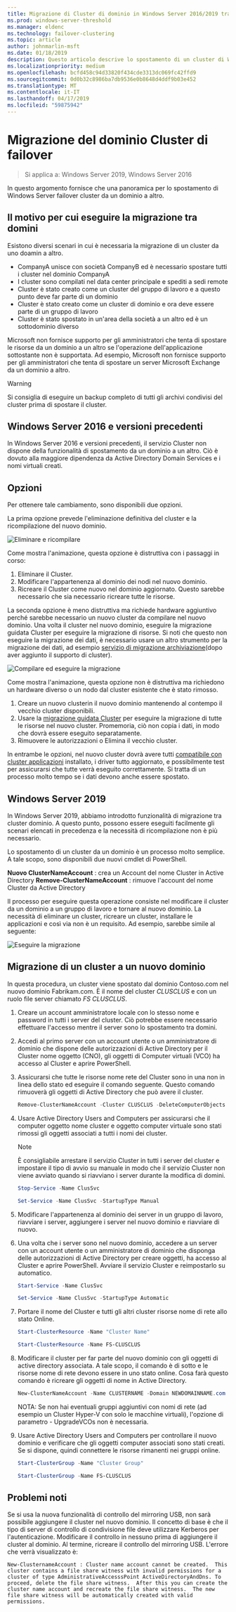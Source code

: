 ```yaml
---
title: Migrazione di Cluster di dominio in Windows Server 2016/2019 tra
ms.prod: windows-server-threshold
ms.manager: eldenc
ms.technology: failover-clustering
ms.topic: article
author: johnmarlin-msft
ms.date: 01/18/2019
description: Questo articolo descrive lo spostamento di un cluster di Windows Server 2019 da un dominio a altro
ms.localizationpriority: medium
ms.openlocfilehash: bcfd458c94d33820f434cde3313dc069fc42ffd9
ms.sourcegitcommit: 0d0b32c8986ba7db9536e0b8648d4ddf9b03e452
ms.translationtype: MT
ms.contentlocale: it-IT
ms.lasthandoff: 04/17/2019
ms.locfileid: "59875942"
---
```

# <a name="failover-cluster-domain-migration"></a>Migrazione del dominio Cluster di failover

> Si applica a: Windows Server 2019, Windows Server 2016

In questo argomento fornisce che una panoramica per lo spostamento di Windows Server failover cluster da un dominio a altro.

## <a name="why-migrate-between-domains"></a>Il motivo per cui eseguire la migrazione tra domini

Esistono diversi scenari in cui è necessaria la migrazione di un cluster da uno doamin a altro.

- CompanyA unisce con società CompanyB ed è necessario spostare tutti i cluster nel dominio CompanyA
- I cluster sono compilati nel data center principale e spediti a sedi remote
- Cluster è stato creato come un cluster del gruppo di lavoro e a questo punto deve far parte di un dominio
- Cluster è stato creato come un cluster di dominio e ora deve essere parte di un gruppo di lavoro
- Cluster è stato spostato in un'area della società a un altro ed è un sottodominio diverso

Microsoft non fornisce supporto per gli amministratori che tenta di spostare le risorse da un dominio a un altro se l'operazione dell'applicazione sottostante non è supportata. Ad esempio, Microsoft non fornisce supporto per gli amministratori che tenta di spostare un server Microsoft Exchange da un dominio a altro.

   > [!WARNING]
   > Si consiglia di eseguire un backup completo di tutti gli archivi condivisi del cluster prima di spostare il cluster.

## <a name="windows-server-2016-and-earlier"></a>Windows Server 2016 e versioni precedenti

In Windows Server 2016 e versioni precedenti, il servizio Cluster non dispone della funzionalità di spostamento da un dominio a un altro.  Ciò è dovuto alla maggiore dipendenza da Active Directory Domain Services e i nomi virtuali creati.   

## <a name="options"></a>Opzioni

Per ottenere tale cambiamento, sono disponibili due opzioni.

La prima opzione prevede l'eliminazione definitiva del cluster e la ricompilazione del nuovo dominio.

![Eliminare e ricompilare](media\Cross-Domain-Cluster-Migration\Cross-Cluster-Domain-Migration-1.gif)

Come mostra l'animazione, questa opzione è distruttiva con i passaggi in corso:

1. Eliminare il Cluster.
2. Modificare l'appartenenza al dominio dei nodi nel nuovo dominio.
3. Ricreare il Cluster come nuovo nel dominio aggiornato.  Questo sarebbe necessario che sia necessario ricreare tutte le risorse.

La seconda opzione è meno distruttiva ma richiede hardware aggiuntivo perché sarebbe necessario un nuovo cluster da compilare nel nuovo dominio.  Una volta il cluster nel nuovo dominio, eseguire la migrazione guidata Cluster per eseguire la migrazione di risorse. Si noti che questo non eseguire la migrazione dei dati, è necessario usare un altro strumento per la migrazione dei dati, ad esempio [servizio di migrazione archiviazione](../storage/storage-migration-service/overview.md)(dopo aver aggiunto il supporto di cluster).

![Compilare ed eseguire la migrazione](media\Cross-Domain-Cluster-Migration\Cross-Cluster-Domain-Migration-2.gif)

Come mostra l'animazione, questa opzione non è distruttiva ma richiedono un hardware diverso o un nodo dal cluster esistente che è stato rimosso.

1. Creare un nuovo clusterin il nuovo dominio mantenendo al contempo il vecchio cluster disponibili.
2. Usare la [migrazione guidata Cluster](https://docs.microsoft.com/en-us/previous-versions/windows/it-pro/windows-server-2008-R2-and-2008/cc754481(v=ws.10)) per eseguire la migrazione di tutte le risorse nel nuovo cluster. Promemoria, ciò non copia i dati, in modo che dovrà essere eseguito separatamente.
3. Rimuovere le autorizzazioni o Elimina il vecchio cluster.

In entrambe le opzioni, nel nuovo cluster dovrà avere tutti [compatibile con cluster applicazioni](https://technet.microsoft.com/aa369082(v=vs.90)) installato, i driver tutto aggiornato, e possibilmente test per assicurarsi che tutte verrà eseguito correttamente.  Si tratta di un processo molto tempo se i dati devono anche essere spostato.

## <a name="windows-server-2019"></a>Windows Server 2019

In Windows Server 2019, abbiamo introdotto funzionalità di migrazione tra cluster dominio.  A questo punto, possono essere eseguiti facilmente gli scenari elencati in precedenza e la necessità di ricompilazione non è più necessario.  

Lo spostamento di un cluster da un dominio è un processo molto semplice. A tale scopo, sono disponibili due nuovi cmdlet di PowerShell.

**Nuovo ClusterNameAccount** : crea un Account del nome Cluster in Active Directory **Remove-ClusterNameAccount** : rimuove l'account del nome Cluster da Active Directory

Il processo per eseguire questa operazione consiste nel modificare il cluster da un dominio a un gruppo di lavoro e tornare al nuovo dominio.  La necessità di eliminare un cluster, ricreare un cluster, installare le applicazioni e così via non è un requisito. Ad esempio, sarebbe simile al seguente:

![Eseguire la migrazione](media\Cross-Domain-Cluster-Migration\Cross-Cluster-Domain-Migration-3.gif)

## <a name="migrating-a-cluster-to-a-new-domain"></a>Migrazione di un cluster a un nuovo dominio

In questa procedura, un cluster viene spostato dal dominio Contoso.com nel nuovo dominio Fabrikam.com.  È il nome del cluster *CLUSCLUS* e con un ruolo file server chiamato *FS CLUSCLUS*.

1. Creare un account amministratore locale con lo stesso nome e password in tutti i server del cluster.  Ciò potrebbe essere necessario effettuare l'accesso mentre il server sono lo spostamento tra domini.
2. Accedi al primo server con un account utente o un amministratore di dominio che dispone delle autorizzazioni di Active Directory per il Cluster nome oggetto (CNO), gli oggetti di Computer virtuali (VCO) ha accesso al Cluster e aprire PowerShell.
3. Assicurarsi che tutte le risorse nome rete del Cluster sono in una non in linea dello stato ed eseguire il comando seguente.  Questo comando rimuoverà gli oggetti di Active Directory che può avere il cluster.

   ```PowerShell
   Remove-ClusterNameAccount -Cluster CLUSCLUS -DeleteComputerObjects
   ```
4. Usare Active Directory Users and Computers per assicurarsi che il computer oggetto nome cluster e oggetto computer virtuale sono stati rimossi gli oggetti associati a tutti i nomi dei cluster.

   > [!NOTE]
   > È consigliabile arrestare il servizio Cluster in tutti i server del cluster e impostare il tipo di avvio su manuale in modo che il servizio Cluster non viene avviato quando si riavviano i server durante la modifica di domini.

   ```PowerShell
   Stop-Service -Name ClusSvc

   Set-Service -Name ClusSvc -StartupType Manual
   ```

5. Modificare l'appartenenza al dominio dei server in un gruppo di lavoro, riavviare i server, aggiungere i server nel nuovo dominio e riavviare di nuovo.
6. Una volta che i server sono nel nuovo dominio, accedere a un server con un account utente o un amministratore di dominio che disponga delle autorizzazioni di Active Directory per creare oggetti, ha accesso al Cluster e aprire PowerShell. Avviare il servizio Cluster e reimpostarlo su automatico.

   ```PowerShell
   Start-Service -Name ClusSvc

   Set-Service -Name ClusSvc -StartupType Automatic
   ```
7. Portare il nome del Cluster e tutti gli altri cluster risorse nome di rete allo stato Online.

   ```PowerShell
   Start-ClusterResource -Name "Cluster Name"

   Start-ClusterResource -Name FS-CLUSCLUS
   ```

8. Modificare il cluster per far parte del nuovo dominio con gli oggetti di active directory associata. A tale scopo, il comando è di sotto e le risorse nome di rete devono essere in uno stato online.  Cosa farà questo comando è ricreare gli oggetti di nome in Active Directory.

   ```PowerShell
   New-ClusterNameAccount -Name CLUSTERNAME -Domain NEWDOMAINNAME.com -UpgradeVCOs
   ```

    NOTA: Se non hai eventuali gruppi aggiuntivi con nomi di rete (ad esempio un Cluster Hyper-V con solo le macchine virtuali), l'opzione di parametro - UpgradeVCOs non è necessaria.

9. Usare Active Directory Users and Computers per controllare il nuovo dominio e verificare che gli oggetti computer associati sono stati creati. Se si dispone, quindi connettere le risorse rimanenti nei gruppi online.

   ```PowerShell
   Start-ClusterGroup -Name "Cluster Group"

   Start-ClusterGroup -Name FS-CLUSCLUS
   ```

## <a name="known-issues"></a>Problemi noti

Se si usa la nuova funzionalità di controllo del mirroring USB, non sarà possibile aggiungere il cluster nel nuovo dominio.  Il concetto di base è che il tipo di server di controllo di condivisione file deve utilizzare Kerberos per l'autenticazione.  Modificare il controllo in nessuno prima di aggiungere il cluster al dominio.  Al termine, ricreare il controllo del mirroring USB.  L'errore che verrà visualizzato è:

```
New-ClusternameAccount : Cluster name account cannot be created.  This cluster contains a file share witness with invalid permissions for a cluster of type AdministrativeAccesssPoint ActiveDirectoryAndDns. To proceed, delete the file share witness.  After this you can create the cluster name account and recreate the file share witness.  The new file share witness will be automatically created with valid permissions.
```

